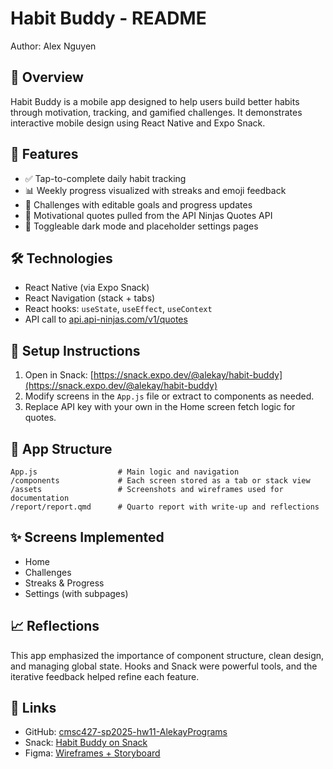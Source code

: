 # Habit Buddy - README
Author: Alex Nguyen 


## 📱 Overview
Habit Buddy is a mobile app designed to help users build better habits through motivation, tracking, and gamified challenges. It demonstrates interactive mobile design using React Native and Expo Snack.

## 🚀 Features
- ✅ Tap-to-complete daily habit tracking
- 📊 Weekly progress visualized with streaks and emoji feedback
- 🎯 Challenges with editable goals and progress updates
- 💬 Motivational quotes pulled from the API Ninjas Quotes API
- 🌙 Toggleable dark mode and placeholder settings pages

## 🛠️ Technologies
- React Native (via Expo Snack)
- React Navigation (stack + tabs)
- React hooks: `useState`, `useEffect`, `useContext`
- API call to [api.api-ninjas.com/v1/quotes](https://api-ninjas.com/api/quotes)

## 🔧 Setup Instructions
1. Open in Snack: [https://snack.expo.dev/@alekay/habit-buddy](https://snack.expo.dev/@alekay/habit-buddy)
2. Modify screens in the `App.js` file or extract to components as needed.
3. Replace API key with your own in the Home screen fetch logic for quotes.

## 📂 App Structure
```
App.js                  # Main logic and navigation
/components             # Each screen stored as a tab or stack view
/assets                 # Screenshots and wireframes used for documentation
/report/report.qmd      # Quarto report with write-up and reflections
```

## ✨ Screens Implemented
- Home
- Challenges
- Streaks & Progress
- Settings (with subpages)

## 📈 Reflections
This app emphasized the importance of component structure, clean design, and managing global state. Hooks and Snack were powerful tools, and the iterative feedback helped refine each feature.

## 📎 Links
- GitHub: [cmsc427-sp2025-hw11-AlekayPrograms](https://github.com/AlekayPrograms/HabitBuddy)
- Snack: [Habit Buddy on Snack](https://snack.expo.dev/@alekay/habit-buddy)
- Figma: [Wireframes + Storyboard](https://www.figma.com/board/1ZPKugOH79G67V9fVxGRkA/Habit-Buddy?node-id=0-1)
